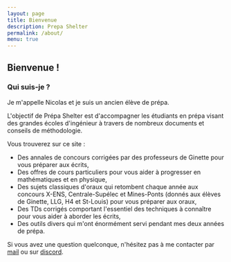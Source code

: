 ```yaml
---
layout: page
title: Bienvenue
description: Prepa Shelter
permalink: /about/
menu: true
---
```


## Bienvenue !

### Qui suis-je ?

Je m'appelle Nicolas et je suis un ancien élève de prépa. 

L'objectif de Prépa Shelter est d'accompagner les étudiants en prépa visant des grandes écoles d'ingénieur à travers de nombreux documents et conseils de méthodologie. 

Vous trouverez sur ce site :
- Des annales de concours corrigées par des professeurs de Ginette pour vous préparer aux écrits, 
- Des offres de cours particuliers pour vous aider à progresser en mathématiques et en physique,
- Des sujets classiques d'oraux qui retombent chaque année aux concours X-ENS, Centrale-Supélec et Mines-Ponts (donnés aux élèves de Ginette, LLG, H4 et St-Louis) pour vous préparer aux oraux,
- Des TDs corrigés comportant l'essentiel des techniques à connaître pour vous aider à aborder les écrits,
- Des outils divers qui m'ont énormément servi pendant mes deux années de prépa.

Si vous avez une question quelconque, n'hésitez pas à me contacter par [mail](https://www.prepashelter.com/contact/) ou sur [discord](https://discord.gg/TGQSrnCxK2).
